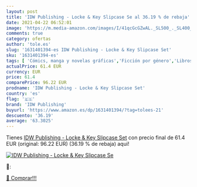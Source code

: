 ```yaml
---
layout: post
title: 'IDW Publishing - Locke & Key Slipcase Se al 36.19 % de rebaja'
date: 2021-04-22 06:52:01
image: 'https://m.media-amazon.com/images/I/41qcGcGZwAL._SL500_._SL400_.jpg'
comments: true
category: ofertas
author: 'tole.es'
slug: '1631401394-es IDW Publishing - Locke & Key Slipcase Set'
sku: '1631401394-es'
tags: [ 'Cómics, manga y novelas gráficas','Ficción por género','Libros','Libros juveniles','Literatura y ficción','Terror','idw publishing', ]
actualPrice: 61.4 EUR
currency: EUR
price: 61.4
comparePrice: 96.22 EUR
prodname: 'IDW Publishing - Locke & Key Slipcase Set'
country: 'es'
flag: '🇪🇸'
brand: 'IDW Publishing'
buyurl: 'https://www.amazon.es/dp/1631401394/?tag=tolees-21'
descuento: '36.19'
average: '63.3025'
---
```


Tienes [IDW Publishing - Locke & Key Slipcase Set](https://www.amazon.es/dp/1631401394/?tag=tolees-21) con precio final de  61.4 EUR (original: 96.22 EUR) (36.19 %  de rebaja) aqui!

[![IDW Publishing - Locke & Key Slipcase Se](https://m.media-amazon.com/images/I/41qcGcGZwAL._SL500_._SL400_.jpg)](https://www.amazon.es/dp/1631401394/?tag=tolees-21)

🔎:


[🛒 Comprar!!!](https://www.amazon.es/dp/1631401394/?tag=tolees-21)
